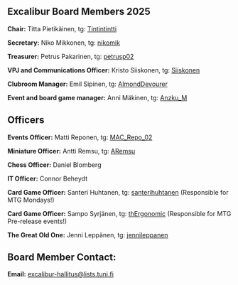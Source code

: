 ## Excalibur Board Members 2025
**Chair:** Titta Pietikäinen, tg: [Tintintintti](https://t.me/Tintintintti)

**Secretary:** Niko Mikkonen, tg: [nikomik](https://t.me/nikomik)

**Treasurer:** Petrus Pakarinen, tg: [petrusp02](https://t.me/petrusp02)

**VPJ and Communications Officer:**  Kristo Siiskonen, tg: [Siiskonen](https://t.me/Siiskonen)

**Clubroom Manager:** Emil Sipinen, tg: [AlmondDevourer](https://t.me/AlmondDevourer)

**Event and board game manager:** Anni Mäkinen, tg: [Anzku_M](https://t.me/Anzku_M)

## Officers
**Events Officer:** Matti Reponen, tg: [MAC_Repo_02](https://t.me/MAC_Repo_02)

**Miniature Officer:** Antti Remsu, tg: [ARemsu](https://t.me/ARemsu)

**Chess Officer:** Daniel Blomberg

**IT Officer:** Connor Beheydt

**Card Game Officer:** Santeri Huhtanen, tg: [santerihuhtanen](https://t.me/santerihuhtanen) (Responsible for MTG Mondays!)

**Card Game Officer:** Sampo Syrjänen, tg: [thErgonomic](https://t.me/thErgonomic) (Responsible for MTG Pre-release events!)

**The Great Old One:** Jenni Leppänen, tg: [jennileppanen](https://t.me/jennileppanen)

## Board Member Contact:
**Email:** [excalibur-hallitus@lists.tuni.fi](mailto:excalibur-hallitus@lists.tuni.fi)

